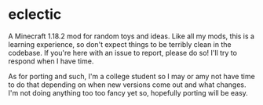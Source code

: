 # eclectic
 A Minecraft 1.18.2 mod for random toys and ideas. Like all my mods, this is a learning experience, so don't expect things to be terribly clean in the codebase. If you're here with an issue to report, please do so! I'll try to respond when I have time.
 
 As for porting and such, I'm a college student so I may or amy not have time to do that depending on when new versions come out and what changes. I'm not doing anything too too fancy yet so, hopefully porting will be easy.

